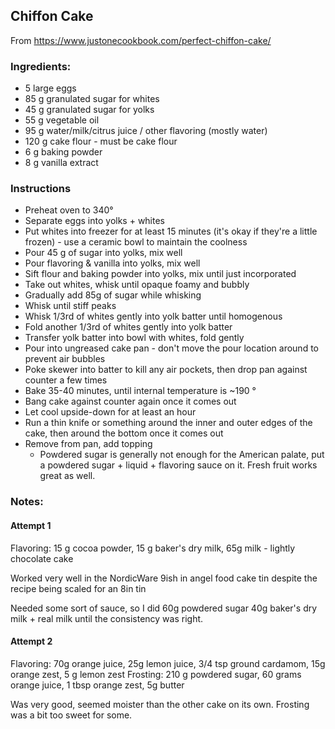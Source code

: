 ## Chiffon Cake
From https://www.justonecookbook.com/perfect-chiffon-cake/
### Ingredients:
* 5 large eggs
* 85 g granulated sugar for whites
* 45 g granulated sugar for yolks
* 55 g vegetable oil
* 95 g water/milk/citrus juice / other flavoring (mostly water)
* 120 g cake flour - must be cake flour
* 6 g baking powder
* 8 g vanilla extract

### Instructions
* Preheat oven to 340&deg;
* Separate eggs into yolks + whites
* Put whites into freezer for at least 15 minutes (it's okay if they're a little frozen) - use a ceramic bowl to maintain the coolness
* Pour 45 g of sugar into yolks, mix well
* Pour flavoring & vanilla into yolks, mix well
* Sift flour and baking powder into yolks, mix until just incorporated
* Take out whites, whisk until opaque foamy and bubbly
* Gradually add 85g of sugar while whisking
* Whisk until stiff peaks
* Whisk 1/3rd of whites gently into yolk batter until homogenous
* Fold another 1/3rd of whites gently into yolk batter
* Transfer yolk batter into bowl with whites, fold gently
* Pour into ungreased cake pan - don't move the pour location around to prevent air bubbles
* Poke skewer into batter to kill any air pockets, then drop pan against counter a few times
* Bake 35-40 minutes, until internal temperature is ~190 &deg;
* Bang cake against counter again once it comes out
* Let cool upside-down for at least an hour
* Run a thin knife or something around the inner and outer edges of the cake, then around the bottom once it comes out
* Remove from pan, add topping
  * Powdered sugar is generally not enough for the American palate, put a powdered sugar + liquid + flavoring sauce on it. Fresh fruit works great as well.

### Notes:

#### Attempt 1

Flavoring: 15 g cocoa powder, 15 g baker's dry milk, 65g milk - lightly chocolate cake

Worked very well in the NordicWare 9ish in angel food cake tin despite the recipe being scaled for an 8in tin

Needed some sort of sauce, so I did 60g powdered sugar 40g baker's dry milk + real milk until the consistency was right.

#### Attempt 2

Flavoring: 70g orange juice, 25g lemon juice, 3/4 tsp ground cardamom, 15g orange zest, 5 g lemon zest
Frosting: 210 g powdered sugar, 60 grams orange juice, 1 tbsp orange zest, 5g butter

Was very good, seemed moister than the other cake on its own. Frosting was a bit too sweet for some.